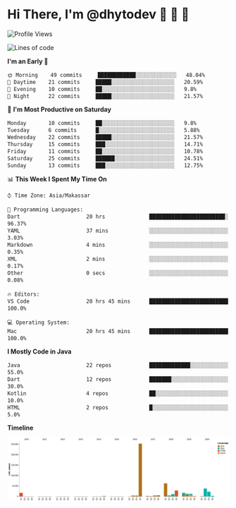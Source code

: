 # Hi There, I'm @dhytodev 👋 👋 👋

<!--
**DhytoDev/dhytodev** is a ✨ _special_ ✨ repository because its `README.md` (this file) appears on your GitHub profile.

Here are some ideas to get you started:

- 🔭 I’m currently working on ...
- 🌱 I’m currently learning ...
- 👯 I’m looking to collaborate on ...
- 🤔 I’m looking for help with ...
- 💬 Ask me about ...
- 📫 How to reach me: ...
- 😄 Pronouns: ...
- ⚡ Fun fact: ...
-->

<!--START_SECTION:waka-->
![Profile Views](http://img.shields.io/badge/Profile%20Views-24-blue)

![Lines of code](https://img.shields.io/badge/From%20Hello%20World%20I%27ve%20Written-91532%20lines%20of%20code-blue)

**I'm an Early 🐤** 

```text
🌞 Morning    49 commits     ████████████░░░░░░░░░░░░░   48.04% 
🌆 Daytime    21 commits     █████░░░░░░░░░░░░░░░░░░░░   20.59% 
🌃 Evening    10 commits     ██░░░░░░░░░░░░░░░░░░░░░░░   9.8% 
🌙 Night      22 commits     █████░░░░░░░░░░░░░░░░░░░░   21.57%

```
📅 **I'm Most Productive on Saturday** 

```text
Monday       10 commits     ██░░░░░░░░░░░░░░░░░░░░░░░   9.8% 
Tuesday      6 commits      █░░░░░░░░░░░░░░░░░░░░░░░░   5.88% 
Wednesday    22 commits     █████░░░░░░░░░░░░░░░░░░░░   21.57% 
Thursday     15 commits     ███░░░░░░░░░░░░░░░░░░░░░░   14.71% 
Friday       11 commits     ██░░░░░░░░░░░░░░░░░░░░░░░   10.78% 
Saturday     25 commits     ██████░░░░░░░░░░░░░░░░░░░   24.51% 
Sunday       13 commits     ███░░░░░░░░░░░░░░░░░░░░░░   12.75%

```


📊 **This Week I Spent My Time On** 

```text
⌚︎ Time Zone: Asia/Makassar

💬 Programming Languages: 
Dart                     20 hrs              ████████████████████████░   96.37% 
YAML                     37 mins             ░░░░░░░░░░░░░░░░░░░░░░░░░   3.03% 
Markdown                 4 mins              ░░░░░░░░░░░░░░░░░░░░░░░░░   0.35% 
XML                      2 mins              ░░░░░░░░░░░░░░░░░░░░░░░░░   0.17% 
Other                    0 secs              ░░░░░░░░░░░░░░░░░░░░░░░░░   0.08%

🔥 Editors: 
VS Code                  20 hrs 45 mins      █████████████████████████   100.0%

💻 Operating System: 
Mac                      20 hrs 45 mins      █████████████████████████   100.0%

```

**I Mostly Code in Java** 

```text
Java                     22 repos            █████████████░░░░░░░░░░░░   55.0% 
Dart                     12 repos            ███████░░░░░░░░░░░░░░░░░░   30.0% 
Kotlin                   4 repos             ██░░░░░░░░░░░░░░░░░░░░░░░   10.0% 
HTML                     2 repos             █░░░░░░░░░░░░░░░░░░░░░░░░   5.0%

```


**Timeline**

![Chart not found](https://raw.githubusercontent.com/DhytoDev/DhytoDev/master/charts/bar_graph.png) 


<!--END_SECTION:waka-->
